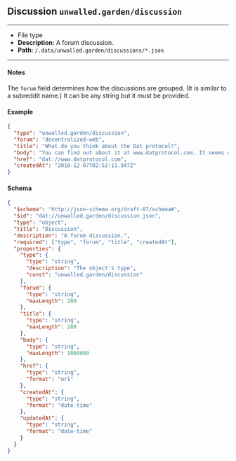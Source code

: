 ## Discussion `unwalled.garden/discussion`

---

 - File type
 - **Description**: A forum discussion.
 - **Path**: `/.data/unwalled.garden/discussions/*.json`

---

#### Notes

The `forum` field determines how the discussions are grouped. (It is similar to a subreddit name.) It can be any string but it must be provided.

#### Example

```json
{
  "type": "unwalled.garden/discussion",
  "forum": "decentralized-web",
  "title": "What do you think about the Dat protocol?",
  "body": "You can find out about it at www.datprotocol.com. It seems cool to me!",
  "href": "dat://www.datprotocol.com",
  "createdAt": "2018-12-07T02:52:11.947Z"
}
```

#### Schema

```json
{
  "$schema": "http://json-schema.org/draft-07/schema#",
  "$id": "dat://unwalled.garden/discussion.json",
  "type": "object",
  "title": "Discussion",
  "description": "A forum discussion.",
  "required": ["type", "forum", "title", "createdAt"],
  "properties": {
    "type": {
      "type": "string",
      "description": "The object's type",
      "const": "unwalled.garden/discussion"
    },
    "forum": {
      "type": "string",
      "maxLength": 280
    },
    "title": {
      "type": "string",
      "maxLength": 280
    },
    "body": {
      "type": "string",
      "maxLength": 1000000
    },
    "href": {
      "type": "string",
      "format": "uri"
    },
    "createdAt": {
      "type": "string",
      "format": "date-time"
    },
    "updatedAt": {
      "type": "string",
      "format": "date-time"
    }
  }
}
```